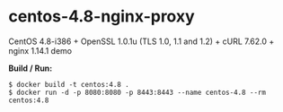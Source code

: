 # centos-4.8-nginx-proxy
CentOS 4.8-i386 + OpenSSL 1.0.1u (TLS 1.0, 1.1 and 1.2) + cURL 7.62.0 + nginx 1.14.1 demo

**Build / Run:**
```
$ docker build -t centos:4.8 .
$ docker run -d -p 8080:8080 -p 8443:8443 --name centos-4.8 --rm centos:4.8
```